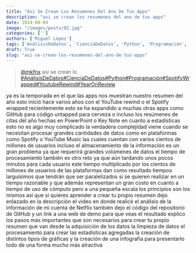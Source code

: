 ```yaml
---
title: "Asi Se Crean Los Resumenes Del Ano De Tus Apps"
description: "asi se crean los resumenes del ano de tus apps"
date: 2024-08-04
image: "/images/posts/02.jpg"
categories: ['']
authors: ['Miguel López']
tags: ['AnálisisDeDatos', 'CienciaDeDatos', 'Python', 'Programación', 'SpotifyWrapped', 'YoutubeRewind', 'YearOnReview']
draft: True
slug: "asi-se-crean-los-resumenes-del-ano-de-tus-apps"
---
```


<blockquote class="tiktok-embed" cite="{https://www.tiktok.com/@mkfnx/video/7312305751295364357}" data-video-id="7312305751295364357" style="max-width: 605px;min-width: 325px;" > <section> <a target="_blank" title="@mkfnx" href="https://www.tiktok.com/@mkfnx?refer=embed">@mkfnx</a> asi se crean lo </section> <a title="AnálisisDeDatos" target="_blank" href="https://www.tiktok.com/tag/AnálisisDeDatos?refer=embed">#AnálisisDeDatos</a><a title="CienciaDeDatos" target="_blank" href="https://www.tiktok.com/tag/CienciaDeDatos?refer=embed">#CienciaDeDatos</a><a title="Python" target="_blank" href="https://www.tiktok.com/tag/Python?refer=embed">#Python</a><a title="Programación" target="_blank" href="https://www.tiktok.com/tag/Programación?refer=embed">#Programación</a><a title="SpotifyWrapped" target="_blank" href="https://www.tiktok.com/tag/SpotifyWrapped?refer=embed">#SpotifyWrapped</a><a title="YoutubeRewind" target="_blank" href="https://www.tiktok.com/tag/YoutubeRewind?refer=embed">#YoutubeRewind</a><a title="YearOnReview" target="_blank" href="https://www.tiktok.com/tag/YearOnReview?refer=embed">#YearOnReview</a> </blockquote> <script async src="https://www.tiktok.com/embed.js"></script>

ya es la temporada en el que las apps nos muestran nuestro resumen del año esto inició hace varios años con el YouTube rewind o el Spotify wrapped  recientemente esto se ha expandido a muchas otras apps como GitHub para código untapped para cerveza o incluso los resúmenes de citas del año  hechas en PowerPoint o Key Note en cuanto a estadísticas esto no es algo muy complicado la verdadera complejidad viene cuando se necesitan procesar grandes cantidades de datos como en plataformas como Spotify o YouTube Music las cuales cuentan con varios cientos de millones de usuarios incluso el almacenamiento de la información es un gran problema ya que requerirá grandes volúmenes de datos el tiempo de procesamiento también es otro reto ya que aún tardando unos pocos minutos para cada usuario este tiempo multiplicado por los cientos de millones de usuarios de las plataformas dan como resultado tiempos larguísimos que tendrán que ser paralelizados si se quieren realizar en un tiempo razonable y que además representan un gran costo en cuanto a tiempo de uso de cómputo pero a una pequeña escala los principios son los mismos así que si quieres aprender a crear tu propio resumen dejo enlazado en la descripción el video en donde realicé el análisis de la información de mi cuenta de Netflix también dejo el código del repositorio de GitHub y un link a una web de demo para que veas el resultado explico los pasos más importantes que son necesarios para crear tu propio resumen que van desde la adquisición de los datos la limpieza de datos el procesamiento para crear las estadísticas agregadas la creación de distintos tipos de gráficas y la creación de una infografía para presentarlo todo de una forma mucho más atractiva 